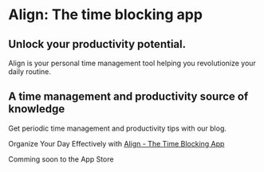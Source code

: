 # Align: The time blocking app

## Unlock your productivity potential.
Align is your personal time management tool helping you revolutionize your daily routine.

## A time management and productivity source of knowledge
Get periodic time management and productivity tips with our blog.

Organize Your Day Effectively with [Align - The Time Blocking App](https://align.day)

Comming soon to the App Store
